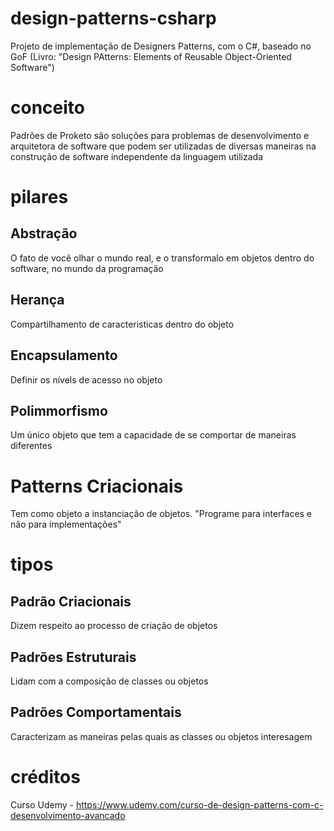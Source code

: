 # design-patterns-csharp
Projeto de implementação de Designers Patterns, com o C#, baseado no GoF (Livro: "Design PAtterns: Elements of Reusable Object-Oriented Software")

# conceito
Padrões de Proketo são soluções para problemas de desenvolvimento e arquitetora de software que podem ser utilizadas de diversas maneiras na construção de software independente da linguagem utilizada

# pilares
## Abstração
  O fato de você olhar o mundo real, e o transformalo em objetos dentro do software, no mundo da programação
## Herança
  Compartilhamento de caracteristicas dentro do objeto
## Encapsulamento
  Definir os nívels de acesso no objeto
## Polimmorfismo
  Um único objeto que tem a capacidade de se comportar de maneiras diferentes

# Patterns Criacionais
Tem como objeto a instanciação de objetos. "Programe para interfaces e não para implementações"

# tipos
## Padrão Criacionais
Dizem respeito ao processo de criação de objetos
## Padrões Estruturais
Lidam com a composição de classes ou objetos
## Padrões Comportamentais
Caracterizam as maneiras pelas quais as classes ou objetos interesagem 

# créditos
Curso Udemy - https://www.udemy.com/curso-de-design-patterns-com-c-desenvolvimento-avancado

